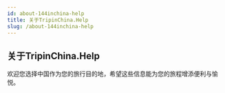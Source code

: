 ```yaml
---
id: about-144inchina-help
title: 关于TripinChina.Help
slug: /about-144inchina-help
---
```




## 关于TripinChina.Help

欢迎您选择中国作为您的旅行目的地，希望这些信息能为您的旅程增添便利与愉悦。

